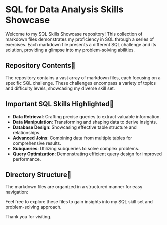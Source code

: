 # SQL for Data Analysis Skills Showcase

Welcome to my SQL Skills Showcase repository! This collection of markdown files demonstrates my proficiency in SQL through a series of exercises. Each markdown file presents a different SQL challenge and its solution, providing a glimpse into my problem-solving abilities.

## Repository Contents📌

The repository contains a vast array of markdown files, each focusing on a specific SQL challenge. These challenges encompass a variety of topics and difficulty levels, showcasing my diverse skill set.

## Important SQL Skills Highlighted📌

- **Data Retrieval**: Crafting precise queries to extract valuable information.
- **Data Manipulation**: Transforming and shaping data to derive insights.
- **Database Design**: Showcasing effective table structure and relationships.
- **Advanced Joins**: Combining data from multiple tables for comprehensive results.
- **Subqueries**: Utilizing subqueries to solve complex problems.
- **Query Optimization**: Demonstrating efficient query design for improved performance.

## Directory Structure📌

The markdown files are organized in a structured manner for easy navigation:

Feel free to explore these files to gain insights into my SQL skill set and problem-solving approach.

Thank you for visiting. 
